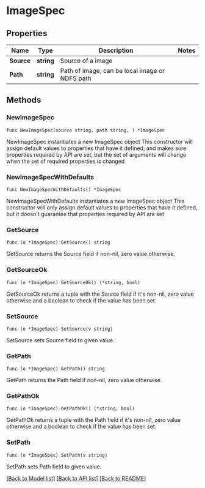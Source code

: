 # ImageSpec

## Properties

Name | Type | Description | Notes
------------ | ------------- | ------------- | -------------
**Source** | **string** | Source of a image | 
**Path** | **string** | Path of image, can be local image or NDFS path | 

## Methods

### NewImageSpec

`func NewImageSpec(source string, path string, ) *ImageSpec`

NewImageSpec instantiates a new ImageSpec object
This constructor will assign default values to properties that have it defined,
and makes sure properties required by API are set, but the set of arguments
will change when the set of required properties is changed

### NewImageSpecWithDefaults

`func NewImageSpecWithDefaults() *ImageSpec`

NewImageSpecWithDefaults instantiates a new ImageSpec object
This constructor will only assign default values to properties that have it defined,
but it doesn't guarantee that properties required by API are set

### GetSource

`func (o *ImageSpec) GetSource() string`

GetSource returns the Source field if non-nil, zero value otherwise.

### GetSourceOk

`func (o *ImageSpec) GetSourceOk() (*string, bool)`

GetSourceOk returns a tuple with the Source field if it's non-nil, zero value otherwise
and a boolean to check if the value has been set.

### SetSource

`func (o *ImageSpec) SetSource(v string)`

SetSource sets Source field to given value.


### GetPath

`func (o *ImageSpec) GetPath() string`

GetPath returns the Path field if non-nil, zero value otherwise.

### GetPathOk

`func (o *ImageSpec) GetPathOk() (*string, bool)`

GetPathOk returns a tuple with the Path field if it's non-nil, zero value otherwise
and a boolean to check if the value has been set.

### SetPath

`func (o *ImageSpec) SetPath(v string)`

SetPath sets Path field to given value.



[[Back to Model list]](../README.md#documentation-for-models) [[Back to API list]](../README.md#documentation-for-api-endpoints) [[Back to README]](../README.md)


